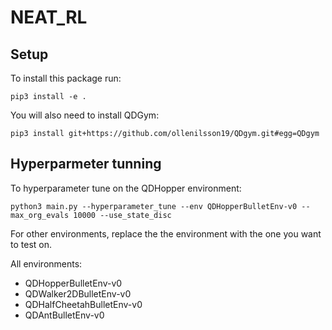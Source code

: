 # NEAT_RL
## Setup
To install this package run:
```shell
pip3 install -e .
```
You will also need to install QDGym:
```shell
pip3 install git+https://github.com/ollenilsson19/QDgym.git#egg=QDgym
```

## Hyperparmeter tunning
To hyperparameter tune on the QDHopper environment: 
```shell
python3 main.py --hyperparameter_tune --env QDHopperBulletEnv-v0 --max_org_evals 10000 --use_state_disc
```

For other environments, replace the the environment with the one you want to test on.

All environments:
* QDHopperBulletEnv-v0
* QDWalker2DBulletEnv-v0
* QDHalfCheetahBulletEnv-v0
* QDAntBulletEnv-v0